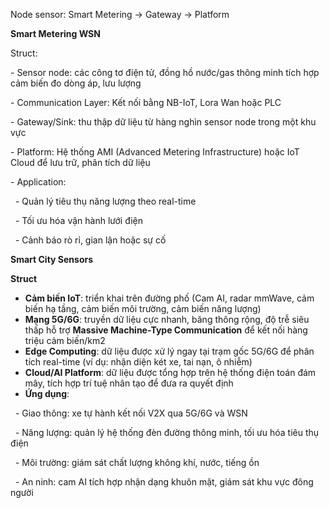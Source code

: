 Node sensor: Smart Metering -> Gateway -> Platform



**Smart Metering WSN**



Struct:

\- Sensor node: các công tơ điện tử, đồng hồ nước/gas thông minh tích hợp cảm biến đo dòng áp, lưu lượng

\- Communication Layer: Kết nối bằng NB-IoT, Lora Wan hoặc PLC

\- Gateway/Sink: thu thập dữ liệu từ hàng nghìn sensor node trong một khu vực

\- Platform: Hệ thống AMI (Advanced Metering Infrastructure) hoặc IoT Cloud để lưu trữ, phân tích dữ liệu

\- Application:

&nbsp;	- Quản lý tiêu thụ năng lượng theo real-time

&nbsp;	- Tối ưu hóa vận hành lưới điện

&nbsp;	- Cảnh báo rò rỉ, gian lận hoặc sự cố



**Smart City Sensors**



**Struct**

* **Cảm biến IoT**: triển khai trên đường phố (Cam AI, radar mmWave, cảm biến hạ tầng, cảm biến môi trường, cảm biến năng lượng)
* **Mạng 5G/6G**: truyền dữ liệu cực nhanh, băng thông rộng, độ trễ siêu thấp hỗ trợ **Massive Machine-Type Communication** để kết nối hàng triệu cảm biến/km2
* **Edge Computing**: dữ liệu được xử lý ngay tại trạm gốc 5G/6G để phân tích real-time (ví dụ: nhận diện két xe, tai nạn, ô nhiễm)
* **Cloud/AI Platform**: dữ liệu được tổng hợp trên hệ thống điện toán đám mây, tích hợp trí tuệ nhân tạo để đưa ra quyết định
* **Ứng dụng**:

&nbsp;	- Giao thông: xe tự hành kết nối V2X qua 5G/6G và WSN

&nbsp;	- Năng lượng: quản lý hệ thống đèn đường thông minh, tối ưu hóa tiêu thụ điện

&nbsp;	- Môi trường: giám sát chất lượng không khí, nước, tiếng ồn

&nbsp;	- An ninh: cam AI tích hợp nhận dạng khuôn mặt, giám sát khu vực đông người



